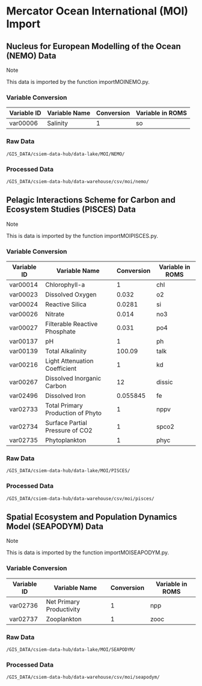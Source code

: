 # Mercator Ocean International (MOI) Import

## Nucleus for European Modelling of the Ocean (NEMO) Data
> [!NOTE]
> This data is imported by the function importMOINEMO.py.

### Variable Conversion
| Variable ID | Variable Name | Conversion | Variable in ROMS |
| -------- | -------- | -------- | -------- |
| var00006 | Salinity | 1 | so |

### Raw Data
    /GIS_DATA/csiem-data-hub/data-lake/MOI/NEMO/

### Processed Data
    /GIS_DATA/csiem-data-hub/data-warehouse/csv/moi/nemo/

## Pelagic Interactions Scheme for Carbon and Ecosystem Studies (PISCES) Data
> [!NOTE]
> This is data is imported by the function importMOIPISCES.py.

### Variable Conversion
| Variable ID | Variable Name | Conversion | Variable in ROMS |
| -------- | -------- | -------- | -------- |
| var00014 | Chlorophyll-a | 1 | chl |
| var00023 | Dissolved Oxygen | 0.032 | o2 |
| var00024 | Reactive Silica | 0.0281 | si |
| var00026 | Nitrate | 0.014 | no3 |
| var00027 | Filterable Reactive Phosphate | 0.031 | po4 |
| var00137 | pH | 1 | ph |
| var00139 | Total Alkalinity | 100.09 | talk |
| var00216 | Light Attenuation Coefficient | 1 | kd |
| var00267 | Dissolved Inorganic Carbon | 12 | dissic |
| var02496 | Dissolved Iron | 0.055845 | fe |
| var02733 | Total Primary Production of Phyto | 1 | nppv |
| var02734 | Surface Partial Pressure of CO2 | 1 | spco2 |
| var02735 | Phytoplankton | 1 | phyc |

### Raw Data
    /GIS_DATA/csiem-data-hub/data-lake/MOI/PISCES/

### Processed Data
    /GIS_DATA/csiem-data-hub/data-warehouse/csv/moi/pisces/

## Spatial Ecosystem and Population Dynamics Model (SEAPODYM) Data
> [!NOTE]
> This is data is imported by the function importMOISEAPODYM.py.

### Variable Conversion
| Variable ID | Variable Name | Conversion | Variable in ROMS |
| -------- | -------- | -------- | -------- |
| var02736 | Net Primary Productivity | 1 | npp |
| var02737 | Zooplankton | 1 | zooc |

### Raw Data
    /GIS_DATA/csiem-data-hub/data-lake/MOI/SEAPODYM/

### Processed Data
    /GIS_DATA/csiem-data-hub/data-warehouse/csv/moi/seapodym/